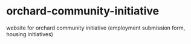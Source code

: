 # orchard-community-initiative
website for orchard community initiative (employment submission form, housing initiatives)
